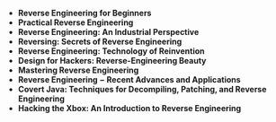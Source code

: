 <ul>
  
 <li><b><a target="_blank" href="https://github.com/manjunath5496/Reverse-Engineering-Books/blob/master/revb(1).pdf" style="text-decoration:none;">Reverse Engineering for Beginners</a></b></li>
  
<li><b><a target="_blank" href="https://github.com/manjunath5496/Reverse-Engineering-Books/blob/master/revb(2).pdf" style="text-decoration:none;">Practical Reverse Engineering</a></b></li>

<li><b><a target="_blank" href="https://github.com/manjunath5496/Reverse-Engineering-Books/blob/master/revb(3).pdf" style="text-decoration:none;"> Reverse Engineering: An Industrial Perspective</a></b></li>
<li><b><a target="_blank" href="https://github.com/manjunath5496/Reverse-Engineering-Books/blob/master/revb(4).pdf" style="text-decoration:none;"> Reversing: Secrets of Reverse Engineering</a></b></li>
                            
  <li><b><a target="_blank" href="https://github.com/manjunath5496/Reverse-Engineering-Books/blob/master/revb(5).pdf" style="text-decoration:none;">Reverse Engineering: Technology of Reinvention</a></b></li>  
     <li><b><a target="_blank" href="https://github.com/manjunath5496/Reverse-Engineering-Books/blob/master/revb(6).rar" style="text-decoration:none;">Design for Hackers: Reverse-Engineering Beauty</a></b></li>  
  
<li><b><a target="_blank" href="https://github.com/manjunath5496/Reverse-Engineering-Books/blob/master/revb(7).pdf" style="text-decoration:none;">Mastering Reverse Engineering</a></b></li>
<li><b><a target="_blank" href="https://github.com/manjunath5496/Reverse-Engineering-Books/blob/master/revb(8).pdf" style="text-decoration:none;">Reverse Engineering &minus; Recent Advances and Applications</a></b></li>
  
<li><b><a target="_blank" href="https://github.com/manjunath5496/Reverse-Engineering-Books/blob/master/revb(9).pdf" style="text-decoration:none;">Covert Java: Techniques for Decompiling, Patching, and Reverse Engineering</a></b></li>
<li><b><a target="_blank" href="https://github.com/manjunath5496/Reverse-Engineering-Books/blob/master/revb(10).pdf" style="text-decoration:none;">Hacking the Xbox: An Introduction to Reverse Engineering</a></b></li>
  

  
  

</ul>
